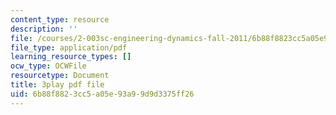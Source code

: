 ```yaml
---
content_type: resource
description: ''
file: /courses/2-003sc-engineering-dynamics-fall-2011/6b88f8823cc5a05e93a99d9d3375ff26_mB_rrEN_Ltc.pdf
file_type: application/pdf
learning_resource_types: []
ocw_type: OCWFile
resourcetype: Document
title: 3play pdf file
uid: 6b88f882-3cc5-a05e-93a9-9d9d3375ff26
---
```

